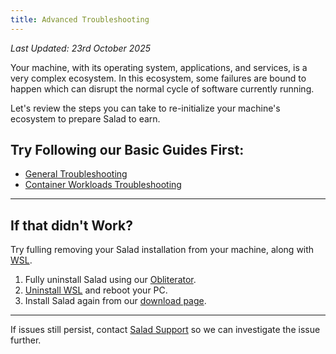 ```yaml
---
title: Advanced Troubleshooting
---
```


_Last Updated: 23rd October 2025_

Your machine, with its operating system, applications, and services, is a very complex ecosystem. In this ecosystem,
some failures are bound to happen which can disrupt the normal cycle of software currently running.

Let's review the steps you can take to re-initialize your machine's ecosystem to prepare Salad to earn.

## Try Following our Basic Guides First:

- [General Troubleshooting](/docs/troubleshooting/salad-app/221-general-troubleshooting-tips)
- [Container Workloads Troubleshooting](/docs/troubleshooting/container-jobs/346-container-workloads-troubleshooting)

---

## If that didn't Work?

Try fulling removing your Salad installation from your machine, along with [WSL](/docs/faq/jobs/265-what-is-wsl).

1. Fully uninstall Salad using our
   [Obliterator](https://drive.google.com/file/d/1KprjK8zmlT4hEWcQTthTlYoR_bkt_cs1/view?usp=sharing).
2. [Uninstall WSL](https://itsfoss.com/uninstall-wsl/) and reboot your PC.
3. Install Salad again from our [download page](https://salad.com/download).

---

If issues still persist, contact [Salad Support](/docs/guides/your-pc/216-how-to-create-a-support-ticket) so we can
investigate the issue further.
